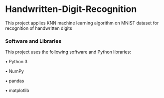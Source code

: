 # Handwritten-Digit-Recognition

This project applies KNN machine learning algorithm on MNIST dataset for recognition of handwritten digits

### Software and Libraries

This project uses the following software and Python libraries:

•	Python 3

•	NumPy

•	pandas

•	matplotlib

